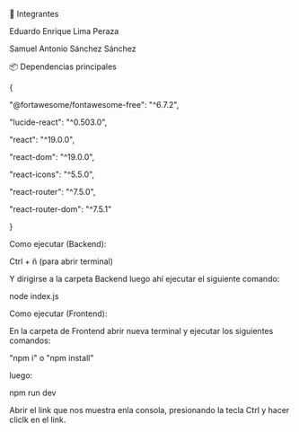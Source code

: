 👥 
Integrantes

Eduardo Enrique Lima Peraza

Samuel Antonio Sánchez Sánchez

📦
Dependencias principales

{

  "@fortawesome/fontawesome-free": "^6.7.2",
  
  "lucide-react": "^0.503.0",
  
  "react": "^19.0.0",
  
  "react-dom": "^19.0.0",
  
  "react-icons": "^5.5.0",
  
  "react-router": "^7.5.0",
  
  "react-router-dom": "^7.5.1"
  
}

Como ejecutar (Backend):

Ctrl + ñ (para abrir terminal)

Y dirigirse a la carpeta Backend luego ahí ejecutar el siguiente comando:

node index.js

Como ejecutar (Frontend):

En la carpeta de Frontend abrir nueva terminal y ejecutar los siguientes comandos:

"npm i" o "npm install"

luego:

npm run dev 

Abrir el link que nos muestra enla consola, presionando la tecla Ctrl y hacer cliclk en el link.


